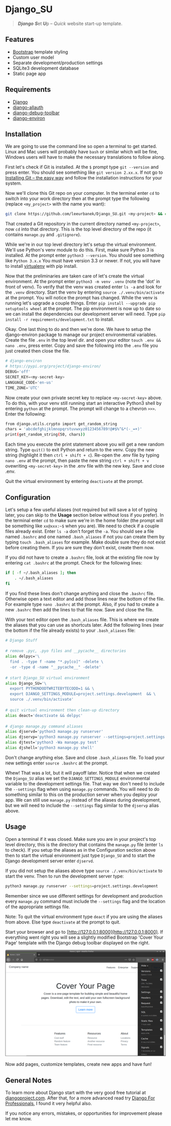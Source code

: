 # Django_SU

> ***Django*** ***S***et ***U***p – *Quick* website start-up template.

## Features

* [Bootstrap](https://getbootstrap.com/) template styling
* Custom user model
* Separate development/production settings
* SQLite3 development database
* Static page app

## Requirements

* [Django](https://www.djangoproject.com/)
* [django-allauth](https://django-allauth.readthedocs.io/en/latest/)
* [django-debug-toolbar](https://django-debug-toolbar.readthedocs.io/en/latest/)
* [django-environ](https://django-environ.readthedocs.io/en/latest/)

## Installation

We are going to use the command line so open a terminal to get started.  Linux and Mac users will probably have `bash` or similar which will be fine, Windows users will have to make the necessary translations to follow along.

First let's check if Git is installed.  At the `$` prompt type `git --version` and press enter.  You should see something like `git version 2.xx.x`.  If not go to [Installing Git – the easy way](https://gist.github.com/derhuerst/1b15ff4652a867391f03) and follow the installation instructions for your system.

Now we'll clone this Git repo on your computer.  In the terminal enter `cd` to switch into your work directory then at the prompt type the following (replace `<my_project>` with the name you want):

```bash
git clone https://github.com/leeurbanek/Django_SU.git <my-project> && cd $_
```

That created a Git repository in the current directory named `<my-project>`, now `cd` into that directory.  This is the top level directory of the repo (it contains `manage.py` and `.gitignore`).

While we're in our top level directory let's setup the virtual environment.  We'll use Python's venv module to do this.  First, make sure Python 3 is installed.  At the prompt enter `python3 --version`.  You should see something like `Python 3.x.x` You must have version 3.3 or newer.  If not, you will have to install [virtualenv](https://pypi.org/project/virtualenv/) with pip install.

Now that the preliminaries are taken care of let's create the virtual environment.  At the prompt enter `python3 -m venv .venv` (note the 'dot' in front of venv).  To verify that the venv was created enter `ls -a` and look for the `.venv` directory.  Start the venv by entering `source ./.venv/bin/activate` at the prompt.  You will notice the prompt has changed.  While the venv is running let's upgrade a couple things.  Enter `pip install --upgrade pip setuptools wheel` at the prompt.  The pip environment is now up to date so we can install the dependencies our development server will need.  Type `pip install -r requirements/development.txt` to install.

Okay.  One last thing to do and then we're done. We have to setup the django-environ package to manage our project environmental variables.  Create the file `.env` in the top level dir. and open your editor `touch .env && nano .env`, press enter.  Copy and save the following into the `.env` file you just created then close the file.

```python
# django-environ
# https://pypi.org/project/django-environ/
DEBUG='off'
SECRET_KEY=<my-secret-key>
LANGUAGE_CODE='en-us'
TIME_ZONE='UTC'
```

Now create your own private secret key to replace `<my-secret-key>` above.  To do this, with your venv still running start an interactive Python3 shell by entering `python` at the prompt.  The prompt will change to a chevron `>>>`.  Enter the following:

```bash
from django.utils.crypto import get_random_string
chars = 'abcdefghijklmnopqrstuvwxyz0123456789!@#$%^&*(-_=+)'
print(get_random_string(50, chars))
```

Each time you execute the print statement above you will get a new random string.  Type `quit()` to exit Python and return to the venv.  Copy the new string (highlight it then `ctrl + shift + c`).  Re-open the .env file by typing `nano .env` at the prompt, then paste the new string `ctrl + shift + v` ovewriting `<my-secret-key>` in the .env file with the new key.  Save and close .env.

Quit the virtual environment by entering `deactivate` at the prompt.

## Configuration

Let's setup a few useful aliases (not required but will save a lot of typing later, you can skip to the **Usage** section below without loss if you prefer).  In the terminal enter `cd` to make sure we're in the home folder (the prompt will be something like `xx@xxx:~$` when you are).  We need to check if a couple files already exist. Enter `ls -a` don't forget the `-a`.  You should see a file named `.bashrc` and one named `.bash_aliases` if not you can create them by typing `touch .bash_aliases` for example.  Make double sure they do not exist before creating them.  If you are sure they don't exist, create them now.

If you did not have to create a `.bashrc` file, look at the existing file now by entering `cat .bashrc` at the prompt.  Check for the following lines:

```bash
if [ -f ~/.bash_aliases ]; then
    . ~/.bash_aliases
fi
```

If you find these lines don't change anything and close the `.bashrc` file.  Otherwise open a text editor and add those lines near the bottom of the file.  For example type `nano .bashrc` at the prompt.  Also, if you had to create a new `.bashrc` then add the lines to that file now.  Save and close the file.

With your text editor open the `.bash_aliases` file. This is where we create the aliases that you can use as shortcuts later. Add the following lines (near the bottom if the file already exists) to your `.bash_aliases` file:

```bash
# Django Stuff

# remove .pyc, .pyo files and __pycache__ directories
alias delpyc='\
  find . -type f -name "*.py[co]" -delete \
  -or -type d -name "__pycache__" -delete'

# start Django_SU virtual environment
alias Django_SU='\
  export PYTHONDODTWRITEBYTECODD=1 && \
  export DJANGO_SETTINGS_MODULE=project.settings.development  && \
  source ./.venv/bin/activate'

# quit virtual environment then clean-up directory
alias deact='deactivate && delpyc'

# django manage.py command aliases
alias djservd='python3 manage.py runserver'
alias djservp='python3 manage.py runserver --settings=project.settings.production'
alias djtest='python3 -Wa manage.py test'
alias djshell='python3 manage.py shell'
```

Don't change anything else.  Save and close `.bash_aliases` file.  To load your new settings enter `source .bashrc` at the prompt.

Whew!  That was a lot, but it will payoff later.  Notice that when we created the `Django_SU` alias we set the `DJANGO_SETTINGS_MODULE` environmental variable to the development settings file.  That way we don't need to include the `--settings` flag when using `manage.py` commands.  You will need to do something similar to this on the production server when you deploy your app.  We can still use `manage.py` instead of the aliases during development, but we will need to include the `--settings` flag similar to the `djservp` alias above.

## Usage

Open a terminal if it was closed.  Make sure you are in your project's top level directory, this is the directory that contains the `manage.py` file (enter `ls` to check).  If you setup the aliases as in the Configuration section above then to start the virtual environment just type `Django_SU` and to start the Django development server enter `djservd`.

If you did not setup the aliases above type `source ./.venv/bin/activate` to start the venv. Then to run the development server type:

```bash
python3 manage.py runserver --settings=project.settings.development
```

Remember since we use different settings for development and production every `manage.py` command must include the `--settings` flag and the location of the appropriate settings file.

Note: To quit the virtual environment type `deact` if you are using the aliases from above.  Else type `deactivate` at the prompt to quit.

Start your browser and go to [http://127.0.0.1:8000](http://127.0.0.1:8000).  If everything went right you will see a slightly modified Bootstrap 'Cover Your Page' template with the Django debug toolbar displayed on the right.

![Cover page screenshot](static/img/cover_page.png)

Now add pages, customize templates, create new apps and have fun!

## General Notes

To learn more about Django start with the very good free tutorial at [djangoproject.com](https://docs.djangoproject.com/en/3.0/).  After that, for a more advanced read try [Django For Professionals](https://djangoforprofessionals.com/), I found it very helpful also.

If you notice any errors, mistakes, or opportunities for improvement please let me know.
